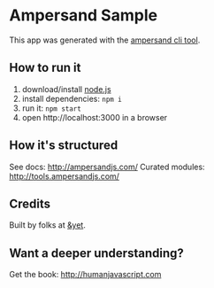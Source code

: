 # Ampersand Sample

This app was generated with the [ampersand cli tool](http://ampersandjs.com/learn/quick-start-guide).

## How to run it

1. download/install [node.js](http://nodejs.org/)
1. install dependencies: `npm i`
1. run it: `npm start`
1. open http://localhost:3000 in a browser

## How it's structured

See docs: http://ampersandjs.com/
Curated modules: http://tools.ampersandjs.com/

## Credits

Built by folks at [&yet](http://andyet.com).

## Want a deeper understanding?

Get the book: http://humanjavascript.com

